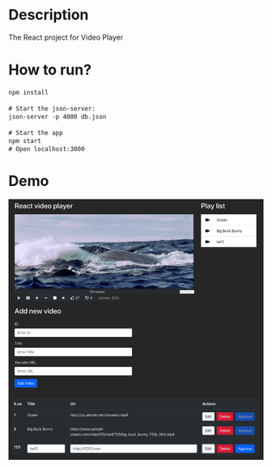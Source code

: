 # Description

The React project for Video Player

# How to run?

```
npm install

# Start the json-server:
json-server -p 4000 db.json

# Start the app
npm start
# Open localhost:3000
```
# Demo
![Screenshot](assets/demo.png "Screenshot")